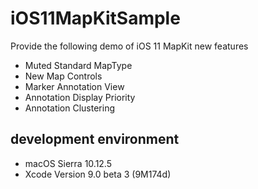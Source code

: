 # iOS11MapKitSample
Provide the following demo of iOS 11 MapKit new features

- Muted Standard MapType
- New Map Controls
- Marker Annotation View
- Annotation Display Priority
- Annotation Clustering

## development environment
- macOS Sierra 10.12.5
- Xcode Version 9.0 beta 3 (9M174d)
